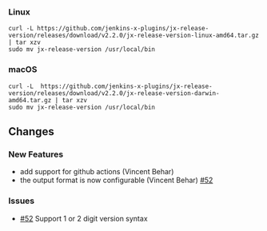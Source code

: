 ### Linux

```shell
curl -L https://github.com/jenkins-x-plugins/jx-release-version/releases/download/v2.2.0/jx-release-version-linux-amd64.tar.gz | tar xzv 
sudo mv jx-release-version /usr/local/bin
```

### macOS

```shell
curl -L  https://github.com/jenkins-x-plugins/jx-release-version/releases/download/v2.2.0/jx-release-version-darwin-amd64.tar.gz | tar xzv
sudo mv jx-release-version /usr/local/bin
```

## Changes

### New Features

* add support for github actions (Vincent Behar)
* the output format is now configurable (Vincent Behar) [#52](https://github.com/jenkins-x-plugins/jx-release-version/issues/52) 

### Issues

* [#52](https://github.com/jenkins-x-plugins/jx-release-version/issues/52) Support 1 or 2 digit version syntax
